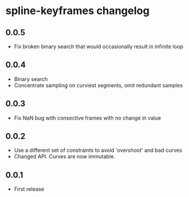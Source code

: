 # spline-keyframes changelog

## 0.0.5

* Fix broken binary search that would occasionally result in infinite loop

## 0.0.4

* Binary search
* Concentrate sampling on curviest segments, omit redundant samples

## 0.0.3

* Fix NaN bug with consective frames with no change in value

## 0.0.2

* Use a different set of constraints to avoid 'overshoot' and bad curves
* Changed API. Curves are now immutable.

## 0.0.1

* First release